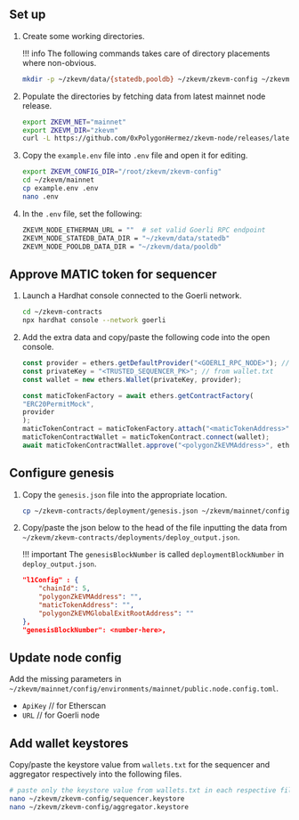 ## Set up

1. Create some working directories.

    !!! info
        The following commands takes care of directory placements where non-obvious.

    ```sh
    mkdir -p ~/zkevm/data/{statedb,pooldb} ~/zkevm/zkevm-config ~/zkevm/zkevm-node
    ```

2. Populate the directories by fetching data from latest mainnet node release.

    ```sh
    export ZKEVM_NET="mainnet"
    export ZKEVM_DIR="zkevm"
    curl -L https://github.com/0xPolygonHermez/zkevm-node/releases/latest/download/$ZKEVM_NET.zip > $ZKEVM_NET.zip && unzip -o $ZKEVM_NET.zip -d $ZKEVM_DIR && rm $ZKEVM_NET.zip
    ```

3. Copy the `example.env` file into `.env` file and open it for editing.

    ```sh
    export ZKEVM_CONFIG_DIR="/root/zkevm/zkevm-config"
    cd ~/zkevm/mainnet
    cp example.env .env
    nano .env
    ```

4. In the `.env` file, set the following:

    ```sh
    ZKEVM_NODE_ETHERMAN_URL = ""  # set valid Goerli RPC endpoint
    ZKEVM_NODE_STATEDB_DATA_DIR = "~/zkevm/data/statedb"
    ZKEVM_NODE_POOLDB_DATA_DIR = "~/zkevm/data/pooldb"
    ```

## Approve MATIC token for sequencer

1. Launch a Hardhat console connected to the Goerli network.

    ```sh
    cd ~/zkevm-contracts
    npx hardhat console --network goerli
    ```

2. Add the extra data and copy/paste the following code into the open console.

    ```js
    const provider = ethers.getDefaultProvider("<GOERLI_RPC_NODE>"); // set Goerli RPC node
    const privateKey = "<TRUSTED_SEQUENCER_PK>"; // from wallet.txt 
    const wallet = new ethers.Wallet(privateKey, provider);

    const maticTokenFactory = await ethers.getContractFactory(
    "ERC20PermitMock",
    provider
    );
    maticTokenContract = maticTokenFactory.attach("<maticTokenAddress>"); // from ~/zkevm-contracts/deployments/goerli_*/deploy_output.json 
    maticTokenContractWallet = maticTokenContract.connect(wallet);
    await maticTokenContractWallet.approve("<polygonZkEVMAddress>", ethers.utils.parseEther("100.0")); // from ~/zkevm-contracts/deployments/goerli_*/deploy_output.json 
    ```

## Configure genesis

1. Copy the `genesis.json` file into the appropriate location.

    ```sh
    cp ~/zkevm-contracts/deployment/genesis.json ~/zkevm/mainnet/config/environments/mainnet/public.genesis.config.json
    ```

2. Copy/paste the json below to the head of the file inputting the data from `~/zkevm/zkevm-contracts/deployments/deploy_output.json`. 

    !!! important
        The `genesisBlockNumber` is called `deploymentBlockNumber` in `deploy_output.json`.

    ```json
    "l1Config" : {
        "chainId": 5,
        "polygonZkEVMAddress": "", 
        "maticTokenAddress": "", 
        "polygonZkEVMGlobalExitRootAddress": ""  
    },
    "genesisBlockNumber": <number-here>,  
    ```

## Update node config

Add the missing parameters in `~/zkevm/mainnet/config/environments/mainnet/public.node.config.toml`.

- `ApiKey` // for Etherscan
- `URL` // for Goerli node

## Add wallet keystores

Copy/paste the keystore value from `wallets.txt` for the sequencer and aggregator respectively into the following files.

```sh
# paste only the keystore value from wallets.txt in each respective file
nano ~/zkevm/zkevm-config/sequencer.keystore
nano ~/zkevm/zkevm-config/aggregator.keystore
```

